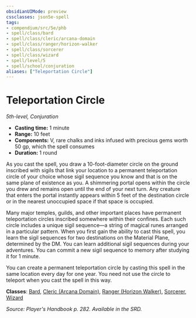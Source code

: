```yaml
---
obsidianUIMode: preview
cssclasses: json5e-spell
tags:
- compendium/src/5e/phb
- spell/class/bard
- spell/class/cleric/arcana-domain
- spell/class/ranger/horizon-walker
- spell/class/sorcerer
- spell/class/wizard
- spell/level/5
- spell/school/conjuration
aliases: ["Teleportation Circle"]
---
```

# Teleportation Circle
*5th-level, Conjuration*  

- **Casting time:** 1 minute
- **Range:** 10 feet
- **Components:** V, rare chalks and inks infused with precious gems worth 50 gp, which the spell consumes
- **Duration:** 1 round

As you cast the spell, you draw a 10-foot-diameter circle on the ground inscribed with sigils that link your location to a permanent teleportation circle of your choice whose sigil sequence you know and that is on the same plane of existence as you. A shimmering portal opens within the circle you drew and remains open until the end of your next turn. Any creature that enters the portal instantly appears within 5 feet of the destination circle or in the nearest unoccupied space if that space is occupied.

Many major temples, guilds, and other important places have permanent teleportation circles inscribed somewhere within their confines. Each such circle includes a unique sigil sequence—a string of magical runes arranged in a particular pattern. When you first gain the ability to cast this spell, you learn the sigil sequences for two destinations on the Material Plane, determined by the DM. You can learn additional sigil sequences during your adventures. You can commit a new sigil sequence to memory after studying it for 1 minute.

You can create a permanent teleportation circle by casting this spell in the same location every day for one year. You need not use the circle to teleport when you cast the spell in this way.

**Classes**: [Bard](z_compendium/classes/bard.md), [Cleric (Arcana Domain)](z_compendium/classes/cleric-arcana-domain-scag.md), [Ranger (Horizon Walker)](z_compendium/classes/ranger-horizon-walker-xge.md), [Sorcerer](z_compendium/classes/sorcerer.md), [Wizard](z_compendium/classes/wizard.md)

*Source: Player's Handbook p. 282. Available in the SRD.*